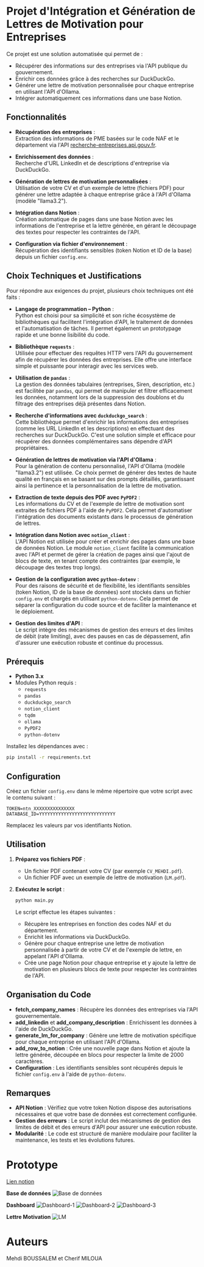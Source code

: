# Projet d'Intégration et Génération de Lettres de Motivation pour Entreprises

Ce projet est une solution automatisée qui permet de :

- Récupérer des informations sur des entreprises via l'API publique du gouvernement.
- Enrichir ces données grâce à des recherches sur DuckDuckGo.
- Générer une lettre de motivation personnalisée pour chaque entreprise en utilisant l'API d'Ollama.
- Intégrer automatiquement ces informations dans une base Notion.

## Fonctionnalités

- **Récupération des entreprises** :  
  Extraction des informations de PME basées sur le code NAF et le département via l'API [recherche-entreprises.api.gouv.fr](https://entreprises.data.gouv.fr/).

- **Enrichissement des données** :  
  Recherche d'URL LinkedIn et de descriptions d'entreprise via DuckDuckGo.

- **Génération de lettres de motivation personnalisées** :  
  Utilisation de votre CV et d'un exemple de lettre (fichiers PDF) pour générer une lettre adaptée à chaque entreprise grâce à l'API d'Ollama (modèle "llama3.2").

- **Intégration dans Notion** :  
  Création automatique de pages dans une base Notion avec les informations de l'entreprise et la lettre générée, en gérant le découpage des textes pour respecter les contraintes de l'API.

- **Configuration via fichier d'environnement** :  
  Récupération des identifiants sensibles (token Notion et ID de la base) depuis un fichier `config.env`.

## Choix Techniques et Justifications

Pour répondre aux exigences du projet, plusieurs choix techniques ont été faits :

- **Langage de programmation – Python** :  
  Python est choisi pour sa simplicité et son riche écosystème de bibliothèques qui facilitent l'intégration d'API, le traitement de données et l'automatisation de tâches. Il permet également un prototypage rapide et une bonne lisibilité du code.

- **Bibliothèque `requests`** :  
  Utilisée pour effectuer des requêtes HTTP vers l'API du gouvernement afin de récupérer les données des entreprises. Elle offre une interface simple et puissante pour interagir avec les services web.

- **Utilisation de `pandas`** :  
  La gestion des données tabulaires (entreprises, Siren, description, etc.) est facilitée par `pandas`, qui permet de manipuler et filtrer efficacement les données, notamment lors de la suppression des doublons et du filtrage des entreprises déjà présentes dans Notion.

- **Recherche d'informations avec `duckduckgo_search`** :  
  Cette bibliothèque permet d'enrichir les informations des entreprises (comme les URL LinkedIn et les descriptions) en effectuant des recherches sur DuckDuckGo. C'est une solution simple et efficace pour récupérer des données complémentaires sans dépendre d'API propriétaires.

- **Génération de lettres de motivation via l'API d'Ollama** :  
  Pour la génération de contenu personnalisé, l'API d'Ollama (modèle "llama3.2") est utilisée. Ce choix permet de générer des textes de haute qualité en français en se basant sur des prompts détaillés, garantissant ainsi la pertinence et la personnalisation de la lettre de motivation.

- **Extraction de texte depuis des PDF avec `PyPDF2`** :  
  Les informations du CV et de l'exemple de lettre de motivation sont extraites de fichiers PDF à l'aide de `PyPDF2`. Cela permet d'automatiser l'intégration des documents existants dans le processus de génération de lettres.

- **Intégration dans Notion avec `notion_client`** :  
  L'API Notion est utilisée pour créer et enrichir des pages dans une base de données Notion. Le module `notion_client` facilite la communication avec l'API et permet de gérer la création de pages ainsi que l'ajout de blocs de texte, en tenant compte des contraintes (par exemple, le découpage des textes trop longs).

- **Gestion de la configuration avec `python-dotenv`** :  
  Pour des raisons de sécurité et de flexibilité, les identifiants sensibles (token Notion, ID de la base de données) sont stockés dans un fichier `config.env` et chargés en utilisant `python-dotenv`. Cela permet de séparer la configuration du code source et de faciliter la maintenance et le déploiement.

- **Gestion des limites d'API** :  
  Le script intègre des mécanismes de gestion des erreurs et des limites de débit (rate limiting), avec des pauses en cas de dépassement, afin d'assurer une exécution robuste et continue du processus.

## Prérequis

- **Python 3.x**
- Modules Python requis :
  - `requests`
  - `pandas`
  - `duckduckgo_search`
  - `notion_client`
  - `tqdm`
  - `ollama`
  - `PyPDF2`
  - `python-dotenv`

Installez les dépendances avec :

```bash
pip install -r requirements.txt
```

## Configuration

Créez un fichier `config.env` dans le même répertoire que votre script avec le contenu suivant :

```env
TOKEN=ntn_XXXXXXXXXXXXXXX
DATABASE_ID=YYYYYYYYYYYYYYYYYYYYYYYYYYYY
```

Remplacez les valeurs par vos identifiants Notion.

## Utilisation

1. **Préparez vos fichiers PDF** :

   - Un fichier PDF contenant votre CV (par exemple `CV_MEHDI.pdf`).
   - Un fichier PDF avec un exemple de lettre de motivation (`LM.pdf`).

2. **Exécutez le script** :

   ```bash
   python main.py
   ```

   Le script effectue les étapes suivantes :

   - Récupère les entreprises en fonction des codes NAF et du département.
   - Enrichit les informations via DuckDuckGo.
   - Génère pour chaque entreprise une lettre de motivation personnalisée à partir de votre CV et de l'exemple de lettre, en appelant l'API d'Ollama.
   - Crée une page Notion pour chaque entreprise et y ajoute la lettre de motivation en plusieurs blocs de texte pour respecter les contraintes de l'API.

## Organisation du Code

- **fetch_company_names** : Récupère les données des entreprises via l'API gouvernementale.
- **add_linkedin** et **add_company_description** : Enrichissent les données à l'aide de DuckDuckGo.
- **generate_lm_for_company** : Génère une lettre de motivation spécifique pour chaque entreprise en utilisant l'API d'Ollama.
- **add_row_to_notion** : Crée une nouvelle page dans Notion et ajoute la lettre générée, découpée en blocs pour respecter la limite de 2000 caractères.
- **Configuration** : Les identifiants sensibles sont récupérés depuis le fichier `config.env` à l'aide de `python-dotenv`.

## Remarques

- **API Notion** : Vérifiez que votre token Notion dispose des autorisations nécessaires et que votre base de données est correctement configurée.
- **Gestion des erreurs** : Le script inclut des mécanismes de gestion des limites de débit et des erreurs d'API pour assurer une exécution robuste.
- **Modularité** : Le code est structuré de manière modulaire pour faciliter la maintenance, les tests et les évolutions futures.

# Prototype

[Lien notion](https://mehdi-boussalem.notion.site/Dashboard-19e7dec278ad80d7942be21fde67eb44)

**Base de données**
![Base de données](images/bdd.png)

**Dashboard**
![Dashboard-1](images/dashboard-1.png)
![Dashboard-2](images/dashboard-2.png)
![Dashboard-3](images/dashboard-3.png)

**Lettre Motivation**
![LM](images/LM.png)

# Auteurs

Mehdi BOUSSALEM et Cherif MILOUA
